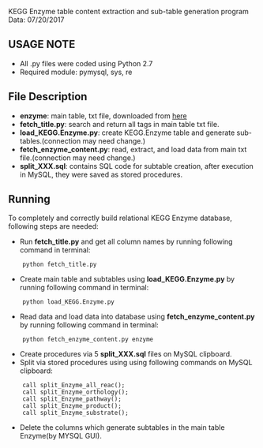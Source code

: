 KEGG Enzyme table content extraction and sub-table generation program
Data: 07/20/2017

USAGE NOTE
-----
- All .py files were coded using Python 2.7
- Required module: pymysql, sys, re

File Description
-----
- **enzyme**: main table, txt file, downloaded from [here](http://www.kegg.jp/kegg/download/)
- **fetch_title.py**: search and return all tags in main table txt file.
- **load_KEGG.Enzyme.py**: create KEGG.Enzyme table and generate sub-tables.(connection may need change.)
- **fetch_enzyme_content.py**: read, extract, and load data from main txt file.(connection may need change.)
- **split_XXX.sql**: contains SQL code for subtable creation, after execution in MySQL, they were saved as stored procedures. 

Running
-----
To completely and correctly build relational KEGG Enzyme database, following steps are needed:

- Run **fetch_title.py** and get all column names by running following command in terminal:
```
	python fetch_title.py
```
- Create main table and subtables using **load_KEGG.Enzyme.py** by running following command in terminal: 
```
	python load_KEGG.Enzyme.py
```
- Read data and load data into database using **fetch_enzyme_content.py** by running following command in terminal:
```
	python fetch_enzyme_content.py enzyme
```
- Create procedures via 5 **split_XXX.sql** files on MySQL clipboard.
- Split via stored procedures using using following commands on MySQL clipboard:
```
	call split_Enzyme_all_reac();
	call split_Enzyme_orthology();
	call split_Enzyme_pathway();
	call split_Enzyme_product();
	call split_Enzyme_substrate();
```	
- Delete the columns which generate subtables in the main table Enzyme(by MYSQL GUI).